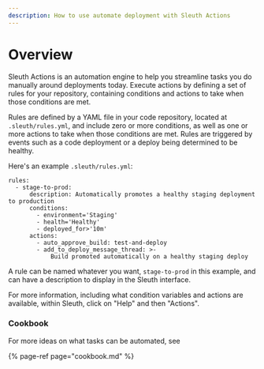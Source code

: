 ```yaml
---
description: How to use automate deployment with Sleuth Actions
---
```


# Overview

Sleuth Actions is an automation engine to help you streamline tasks you do manually around
deployments today. Execute actions by defining a set of rules for your repository, containing
conditions and actions to take when those conditions are met.

Rules are defined by a YAML file in your code repository, located at `.sleuth/rules.yml`, and include zero or more conditions, as well as one or more actions
to take when those conditions are met. Rules are triggered by events such as a code deployment or a deploy being determined
to be healthy.

Here's an example `.sleuth/rules.yml`:

    rules:
      - stage-to-prod:
          description: Automatically promotes a healthy staging deployment to production
          conditions:
            - environment='Staging'
            - health='Healthy'
            - deployed_for>'10m'
          actions:
            - auto_approve_build: test-and-deploy
            - add_to_deploy_message_thread: >-
                Build promoted automatically on a healthy staging deploy


A rule can be named whatever you want, `stage-to-prod` in this example, and can
have a description to display in the Sleuth interface.

For more information, including what condition variables and actions are available, within Sleuth, click on "Help" 
and then "Actions".

### Cookbook

For more ideas on what tasks can be automated, see 

{% page-ref page="cookbook.md" %}

